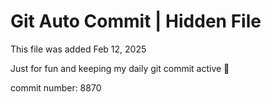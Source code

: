 # Git Auto Commit | Hidden File

This file was added Feb 12, 2025

Just for fun and keeping my daily git commit active 🤪

commit number: 8870
